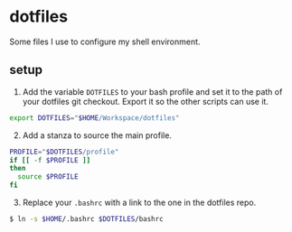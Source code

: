 dotfiles
========

Some files I use to configure my shell environment.

setup
-----

1. Add the variable `DOTFILES` to your bash profile and set it to the path of your dotfiles git checkout. Export it so the other scripts can use it.

```bash
export DOTFILES="$HOME/Workspace/dotfiles"
```

2. Add a stanza to source the main profile.

```bash
PROFILE="$DOTFILES/profile"
if [[ -f $PROFILE ]]
then
  source $PROFILE
fi
```

3. Replace your `.bashrc` with a link to the one in the dotfiles repo.

```bash
$ ln -s $HOME/.bashrc $DOTFILES/bashrc
```